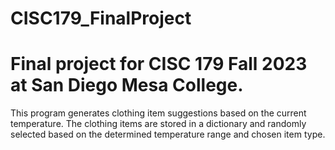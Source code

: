 # CISC179_FinalProject
# Final project for CISC 179 Fall 2023 at San Diego Mesa College.
This program generates clothing item suggestions based on the current temperature. The clothing items are stored in a dictionary and randomly selected based on the determined temperature range and chosen item type.
